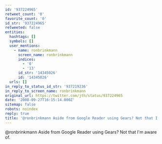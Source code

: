 ```yaml
---
id: '937224965'
retweet_count: '0'
favorite_count: '0'
id_str: '937224965'
retweeted: false
entities:
  hashtags: []
  symbols: []
  user_mentions:
    - name: ronbrinkmann
      screen_name: ronbrinkmann
      indices:
        - '0'
        - '13'
      id_str: '14345026'
      id: '14345026'
  urls: []
in_reply_to_status_id_str: '937219236'
in_reply_to_screen_name: ronbrinkmann
original_url: https://twitter.com/jth/status/937224965
date: '2008-09-27T16:15:14.000Z'
sitemap: false
robots: noindex
reply: true
title: '@ronbrinkmann Aside from Google Reader using Gears? Not that I''m aware of.'
---
```


@ronbrinkmann Aside from Google Reader using Gears? Not that I'm aware of.